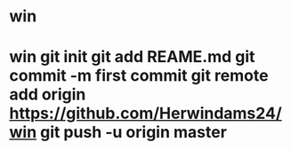 # win
# win git init git add REAME.md git commit -m first commit git remote add origin https://github.com/Herwindams24/win git push -u origin master
